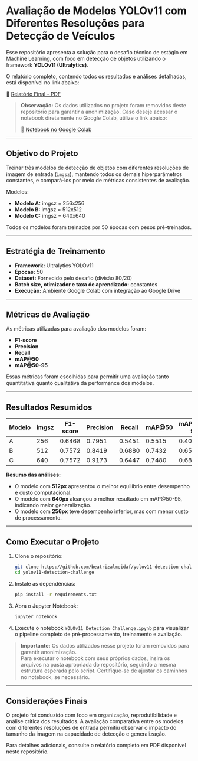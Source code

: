 # Avaliação de Modelos YOLOv11 com Diferentes Resoluções para Detecção de Veículos

Esse repositório apresenta a solução para o desafio técnico de estágio em Machine Learning, com foco em detecção de objetos utilizando o framework **YOLOv11 (Ultralytics)**.

O relatório completo, contendo todos os resultados e análises detalhadas, está disponível no link abaixo:

📄 [Relatório Final - PDF](https://github.com/beatrizalmeidaf/yolov11-detection-challenge/blob/main/relatorio-beatrizalmeida-desafio-disbral.pdf)

> **Observação:** Os dados utilizados no projeto foram removidos deste repositório para garantir a anonimização. Caso deseje acessar o notebook diretamente no Google Colab, utilize o link abaixo:
>
> 🔗 [Notebook no Google Colab]([(https://colab.research.google.com/drive/1iTwIhn1we2A7IEs5S9foHsu7ohFl99Bw)](https://drive.google.com/file/d/1iTwIhn1we2A7IEs5S9foHsu7ohFl99Bw/view?usp=sharing))

---

## Objetivo do Projeto

Treinar três modelos de detecção de objetos com diferentes resoluções de imagem de entrada (`imgsz`), mantendo todos os demais hiperparâmetros constantes, e compará-los por meio de métricas consistentes de avaliação.

Modelos:

- **Modelo A:** imgsz = 256x256  
- **Modelo B:** imgsz = 512x512  
- **Modelo C:** imgsz = 640x640  

Todos os modelos foram treinados por 50 épocas com pesos pré-treinados.

---

## Estratégia de Treinamento

- **Framework:** Ultralytics YOLOv11  
- **Épocas:** 50  
- **Dataset:** Fornecido pelo desafio (divisão 80/20)  
- **Batch size, otimizador e taxa de aprendizado:** constantes  
- **Execução:** Ambiente Google Colab com integração ao Google Drive  

---

## Métricas de Avaliação

As métricas utilizadas para avaliação dos modelos foram:

- **F1-score**
- **Precision**
- **Recall**
- **mAP@50**
- **mAP@50-95**

Essas métricas foram escolhidas para permitir uma avaliação tanto quantitativa quanto qualitativa da performance dos modelos.

---

## Resultados Resumidos

| Modelo | imgsz | F1-score | Precision | Recall | mAP@50 | mAP@50-95 |
|--------|-------|----------|-----------|--------|--------|------------|
| A      | 256   | 0.6468   | 0.7951    | 0.5451 | 0.5515 | 0.4088     |
| B      | 512   | 0.7572   | 0.8419    | 0.6880 | 0.7432 | 0.6511     |
| C      | 640   | 0.7572   | 0.9173    | 0.6447 | 0.7480 | 0.6880     |

**Resumo das análises:**

- O modelo com **512px** apresentou o melhor equilíbrio entre desempenho e custo computacional.
- O modelo com **640px** alcançou o melhor resultado em mAP@50-95, indicando maior generalização.
- O modelo com **256px** teve desempenho inferior, mas com menor custo de processamento.

---

## Como Executar o Projeto

1. Clone o repositório:
   ```bash
   git clone https://github.com/beatrizalmeidaf/yolov11-detection-challenge.git
   cd yolov11-detection-challenge
   ```

2. Instale as dependências:
   ```bash
   pip install -r requirements.txt
   ```

3. Abra o Jupyter Notebook:
   ```bash
   jupyter notebook
   ```

4. Execute o notebook `YOLOv11_Detection_Challenge.ipynb` para visualizar o pipeline completo de pré-processamento, treinamento e avaliação.

> **Importante:** Os dados utilizados nesse projeto foram removidos para garantir anonimização.  
> Para executar o notebook com seus próprios dados, insira os arquivos na pasta apropriada do repositório, seguindo a mesma estrutura esperada pelo script. Certifique-se de ajustar os caminhos no notebook, se necessário.

---

## Considerações Finais

O projeto foi conduzido com foco em organização, reprodutibilidade e análise crítica dos resultados. A avaliação comparativa entre os modelos com diferentes resoluções de entrada permitiu observar o impacto do tamanho da imagem na capacidade de detecção e generalização.

Para detalhes adicionais, consulte o relatório completo em PDF disponível neste repositório.
